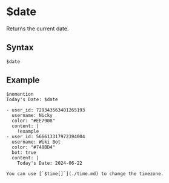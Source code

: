 # $date
Returns the current date.

## Syntax
```
$date
```

## Example
```
$nomention
Today's Date: $date
```

``` discord yaml
- user_id: 729343563401265193
  username: Nicky
  color: "#EE7908"
  content: |
    !example
- user_id: 566613317972394004
  username: Wiki Bot
  color: "#748BD4"
  bot: true
  content: |
    Today's Date: 2024-06-22
```

```admonish info title="Timezone"
You can use [`$time[]`](./time.md) to change the timezone.
```
